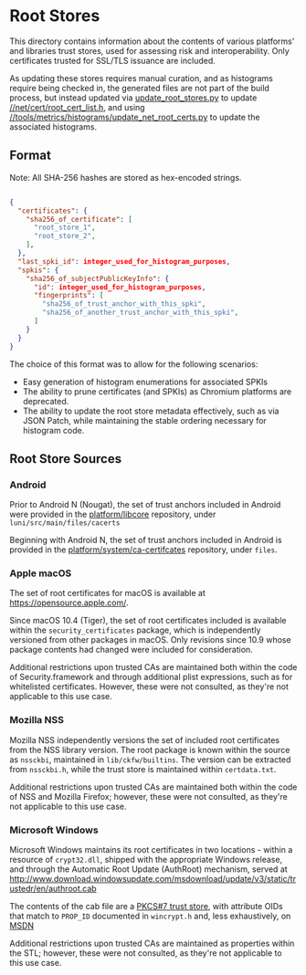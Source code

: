 # Root Stores

This directory contains information about the contents of various platforms'
and libraries trust stores, used for assessing risk and interoperability. Only
certificates trusted for SSL/TLS issuance are included.

As updating these stores requires manual curation, and as histograms require
being checked in, the generated files are not part of the build process, but
instead updated via [update_root_stores.py](update_root_stores.py) to update
[//net/cert/root_cert_list.h](/net/cert/root_cert_list.h), and using
[//tools/metrics/histograms/update_net_root_certs.py](/tools/metrics/histograms/update_net_root_certs.py)
to update the associated histograms.

## Format

Note: All SHA-256 hashes are stored as hex-encoded strings.

``` json

{
  "certificates": {
    "sha256_of_certificate": [
      "root_store_1",
      "root_store_2",
    ],
  },
  "last_spki_id": integer_used_for_histogram_purposes,
  "spkis": {
    "sha256_of_subjectPublicKeyInfo": {
      "id": integer_used_for_histogram_purposes,
      "fingerprints": [
        "sha256_of_trust_anchor_with_this_spki",
        "sha256_of_another_trust_anchor_with_this_spki",
      ]
    }
  }
}
```

The choice of this format was to allow for the following scenarios:

* Easy generation of histogram enumerations for associated SPKIs
* The ability to prune certificates (and SPKIs) as Chromium platforms are
  deprecated.
* The ability to update the root store metadata effectively, such as via JSON
  Patch, while maintaining the stable ordering necessary for histogram code.

## Root Store Sources

### Android

Prior to Android N (Nougat), the set of trust anchors included in Android
were provided in the [platform/libcore](https://android.googlesource.com/platform/libcore)
repository, under `luni/src/main/files/cacerts`

Beginning with Android N, the set of trust anchors included in Android is
provided in the [platform/system/ca-certifcates](https://android.googlesource.com/platform/system/ca-certificates)
repository, under `files`.

### Apple macOS

The set of root certificates for macOS is available at https://opensource.apple.com/.

Since macOS 10.4 (Tiger), the set of root certificates included is available
within the `security_certificates` package, which is independently versioned
from other packages in macOS. Only revisions since 10.9 whose package contents
had changed were included for consideration.

Additional restrictions upon trusted CAs are maintained both within the code
of Security.framework and through additional plist expressions, such as for
whitelisted certificates. However, these were not consulted, as they're not
applicable to this use case.

### Mozilla NSS

Mozilla NSS independently versions the set of included root certificates from
the NSS library version. The root package is known within the source as
`nssckbi`, maintained in `lib/ckfw/builtins`. The version can be extracted
from `nssckbi.h`, while the trust store is maintained within `certdata.txt`.

Additional restrictions upon trusted CAs are maintained both within the code
of NSS and Mozilla Firefox; however, these were not consulted, as they're not
applicable to this use case.

### Microsoft Windows

Microsoft Windows maintains its root certificates in two locations - within
a resource of `crypt32.dll`, shipped with the appropriate Windows release, and
through the Automatic Root Update (AuthRoot) mechanism, served at
http://www.download.windowsupdate.com/msdownload/update/v3/static/trustedr/en/authroot.cab

The contents of the cab file are a [PKCS#7 trust store](http://unmitigatedrisk.com/?p=259),
with attribute OIDs that match to `PROP_ID` documented in `wincrypt.h` and,
less exhaustively, on [MSDN](https://msdn.microsoft.com/en-us/library/windows/desktop/aa376079(v=vs.85).aspx)

Additional restrictions upon trusted CAs are maintained as properties within
the STL; however, these were not consulted, as they're not applicable to this
use case.
